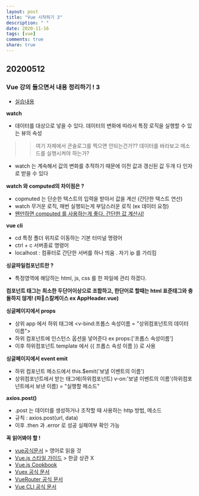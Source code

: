 ```yaml
---
layout: post
title: "Vue 시작하기 3"
description: " "
date: 2020-11-16
tags: [vue]
comments: true
share: true
---
```


## 20200512
### Vue 강의 들으면서 내용 정리하기 ! 3
- [실습내용](https://github.com/jina95/vueStudy_learnVueJs)

**watch**
- 데이터를 대상으로 넣을 수 있다. 데이터의 변화에 따라서 특정 로직을 실행할 수 있는 뷰의 속성 
>> 여기 자체에서 콘솔로그를 찍으면 안되는건가?? 데이터를 바라보고 메소드를 실행시켜야 하는가?
- watch 는 계속해서 값의 변화를 추적하기 때문에 이전 값과 갱신된 값 두개 다 인자로 받을 수 있다

**watch 와 computed의 차이점은 ?**
- copmuted 는 단순한 텍스트의 입력을 받아서 값을 계산 (간단한 텍스트 연산)
- watch 무거운 로직, 매번 실행되는게 부담스러운 로직 (ex 데이터 요청)
- [왠만하면 computed 를 사용하는게 좋다. 간단한 값 계산시!](https://vuejs.org/v2/guide/computed.html#ad)

**vue cli**
- cd 특정 폴더 위치로 이동하는 기본 터미널 명령어
- ctrl + c 서버종료 명령어
- localhost : 컴퓨터로 간단한 서버를 하나 띄움 . 자기 ip 를 가리킴

**싱글파일컴포넌트란 ?**
- 특정영역에 해당하는 html, js, css 를 한 파일에 관리 하겠다.

**컴포넌트 태그는 최소한 두단어이상으로 조합하고, 한단어로 할때는 html 표준태그와 충돌하지 않게! (파스칼케이스 ex AppHeader.vue)**

**싱글페이지에서 props**
- 상위 app 에서 하위 태그에 <v-bind:프롭스 속성이름 = "상위컴포넌트의 데이터 이름">
- 하위 컴포넌트에 인스턴스 옵션을 넣어준다 ex props:['프롭스 속성이름'] 
- 이후 하위컴포넌트 template 에서 {{ 프롭스 속성 이름 }} 로 사용 

**싱글페이지에서 event emit**
- 하위 컴포넌트 메소드에서 this.$emit('보낼 이벤트의 이름')
- 상위컴포넌트에서 받는 태그에(하위컴포넌트) v-on:'보낼 이벤트의 이름'(하위컴포넌트에서 보낸 이름) = "실행할 메소드"

**axios.post()**
- .post 는 데이터를 생성하거나 조작할 때 사용하는 http 방법, 메소드
- 규칙 : axios.post(url, data)
- 이후 .then 과 .error 로 성공 실패여부 확인 가능


**꼭 읽어봐야 할 !**
- [vue공식문서](https://vuejs.org/v2/guide/) > 영어로 읽을 것
- [Vue.js 스타일 가이드](https://vuejs.org/v2/style-guide/) > 한글 상관 X
- [Vue.js Cookbook](https://vuejs.org/v2/cookbook/)
- [Vuex 공식 문서](https://vuex.vuejs.org/)
- [VueRouter 공식 문서](https://router.vuejs.org/)
- [Vue CLI 공식 문서](https://cli.vuejs.org/) 

